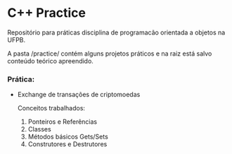 # C++ Practice
Repositório para práticas disciplina de programacão orientada a objetos na UFPB.

A pasta /practice/ contém alguns projetos práticos e na raiz está salvo conteúdo teórico apreendido.

### Prática:

- Exchange de transações de criptomoedas

    Conceitos trabalhados:
    1) Ponteiros e Referências
    2) Classes
    3) Métodos básicos Gets/Sets
    4) Construtores e Destrutores

